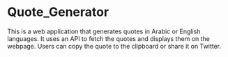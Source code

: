 # Quote_Generator
This is a web application that generates quotes in Arabic or English languages. It uses an API to fetch the quotes and displays them on the webpage. Users can copy the quote to the clipboard or share it on Twitter.
